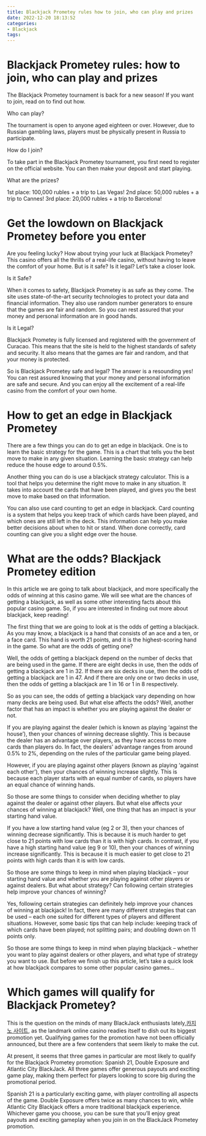 ```yaml
---
title: Blackjack Prometey rules how to join, who can play and prizes
date: 2022-12-20 18:13:52
categories:
- Blackjack
tags:
---
```



#  Blackjack Prometey rules: how to join, who can play and prizes

The Blackjack Prometey tournament is back for a new season! If you want to join, read on to find out how.

Who can play?

The tournament is open to anyone aged eighteen or over. However, due to Russian gambling laws, players must be physically present in Russia to participate.

How do I join?

To take part in the Blackjack Prometey tournament, you first need to register on the official website. You can then make your deposit and start playing.

What are the prizes?

1st place: 100,000 rubles + a trip to Las Vegas!
2nd place: 50,000 rubles + a trip to Cannes!
3rd place: 20,000 rubles + a trip to Barcelona!

#  Get the lowdown on Blackjack Prometey before you enter

Are you feeling lucky? How about trying your luck at Blackjack Prometey? This casino offers all the thrills of a real-life casino, without having to leave the comfort of your home. But is it safe? Is it legal? Let’s take a closer look.

Is it Safe?

When it comes to safety, Blackjack Prometey is as safe as they come. The site uses state-of-the-art security technologies to protect your data and financial information. They also use random number generators to ensure that the games are fair and random. So you can rest assured that your money and personal information are in good hands.

Is it Legal?

Blackjack Prometey is fully licensed and registered with the government of Curacao. This means that the site is held to the highest standards of safety and security. It also means that the games are fair and random, and that your money is protected.

So is Blackjack Prometey safe and legal? The answer is a resounding yes! You can rest assured knowing that your money and personal information are safe and secure. And you can enjoy all the excitement of a real-life casino from the comfort of your own home.

#  How to get an edge in Blackjack Prometey

There are a few things you can do to get an edge in blackjack. One is to learn the basic strategy for the game. This is a chart that tells you the best move to make in any given situation. Learning the basic strategy can help reduce the house edge to around 0.5%.

Another thing you can do is use a blackjack strategy calculator. This is a tool that helps you determine the right move to make in any situation. It takes into account the cards that have been played, and gives you the best move to make based on that information.

You can also use card counting to get an edge in blackjack. Card counting is a system that helps you keep track of which cards have been played, and which ones are still left in the deck. This information can help you make better decisions about when to hit or stand. When done correctly, card counting can give you a slight edge over the house.

#  What are the odds? Blackjack Prometey edition

In this article we are going to talk about blackjack, and more specifically the odds of winning at this casino game. We will see what are the chances of getting a blackjack, as well as some other interesting facts about this popular casino game. So, if you are interested in finding out more about blackjack, keep reading!

The first thing that we are going to look at is the odds of getting a blackjack. As you may know, a blackjack is a hand that consists of an ace and a ten, or a face card. This hand is worth 21 points, and it is the highest-scoring hand in the game. So what are the odds of getting one?

Well, the odds of getting a blackjack depend on the number of decks that are being used in the game. If there are eight decks in use, then the odds of getting a blackjack are 1 in 32. If there are six decks in use, then the odds of getting a blackjack are 1 in 47. And if there are only one or two decks in use, then the odds of getting a blackjack are 1 in 16 or 1 in 8 respectively.

So as you can see, the odds of getting a blackjack vary depending on how many decks are being used. But what else affects the odds? Well, another factor that has an impact is whether you are playing against the dealer or not.

If you are playing against the dealer (which is known as playing ‘against the house’), then your chances of winning decrease slightly. This is because the dealer has an advantage over players, as they have access to more cards than players do. In fact, the dealers’ advantage ranges from around 0.5% to 2%, depending on the rules of the particular game being played.

However, if you are playing against other players (known as playing ‘against each other’), then your chances of winning increase slightly. This is because each player starts with an equal number of cards, so players have an equal chance of winning hands.

So those are some things to consider when deciding whether to play against the dealer or against other players. But what else affects your chances of winning at blackjack? Well, one thing that has an impact is your starting hand value.

If you have a low starting hand value (eg 2 or 3), then your chances of winning decrease significantly. This is because it is much harder to get close to 21 points with low cards than it is with high cards. In contrast, if you have a high starting hand value (eg 9 or 10), then your chances of winning increase significantly. This is because it is much easier to get close to 21 points with high cards than it is with low cards.

So those are some things to keep in mind when playing blackjack – your starting hand value and whether you are playing against other players or against dealers. But what about strategy? Can following certain strategies help improve your chances of winning?

Yes, following certain strategies can definitely help improve your chances of winning at blackjack! In fact, there are many different strategies that can be used – each one suited for different types of players and different situations. However, some basic tips that can help include: keeping track of which cards have been played; not splitting pairs; and doubling down on 11 points only.

So those are some things to keep in mind when playing blackjack – whether you want to play against dealers or other players, and what type of strategy you want to use. But before we finish up this article, let’s take a quick look at how blackjack compares to some other popular casino games…













#  Which games will qualify for Blackjack Prometey?

This is the question on the minds of many BlackJack enthusiasts lately,[카지노 사이트](https://choegocasino.com/), as the landmark online casino readies itself to dish out its biggest promotion yet. Qualifying games for the promotion have not been officially announced, but there are a few contenders that seem likely to make the cut.

At present, it seems that three games in particular are most likely to qualify for the Blackjack Prometey promotion: Spanish 21, Double Exposure and Atlantic City BlackJack. All three games offer generous payouts and exciting game play, making them perfect for players looking to score big during the promotional period.

Spanish 21 is a particularly exciting game, with player controlling all aspects of the game. Double Exposure offers twice as many chances to win, while Atlantic City Blackjack offers a more traditional blackjack experience. Whichever game you choose, you can be sure that you’ll enjoy great payouts and exciting gameplay when you join in on the BlackJack Prometey promotion.
